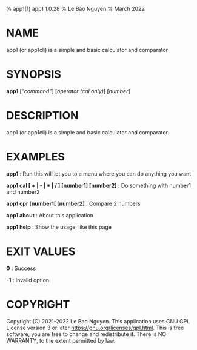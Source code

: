 % app1(1) app1 1.0.28
% Le Bao Nguyen
% March 2022

# NAME
app1 (or app1cli) is a simple and basic calculator and comparator

# SYNOPSIS
**app1** [*"command"*] [*operator (cal only)*] [*number*]

# DESCRIPTION
app1 (or app1cli) is a simple and basic calculator and comparator.

# EXAMPLES
**app1** 
: Run this will let you to a menu where you can do anything you want

**app1 cal [ + | - | * | / ] [number1] [number2]**
: Do something with number1 and number2

**app1 cpr [number1[ [number2]**
: Compare 2 numbers

**app1 about**
: About this application

**app1 help**
: Show the usage, like this page

# EXIT VALUES
**0**
: Success

**-1**
: Invalid option

# COPYRIGHT
Copyright (C) 2021-2022 Le Bao Nguyen. This application uses GNU GPL License version 3 or later <https://gnu.org/licenses/gpl.html>.
This is free software, you are free to change and redistribute it. There is NO WARRANTY, to the extent permitted by law.

